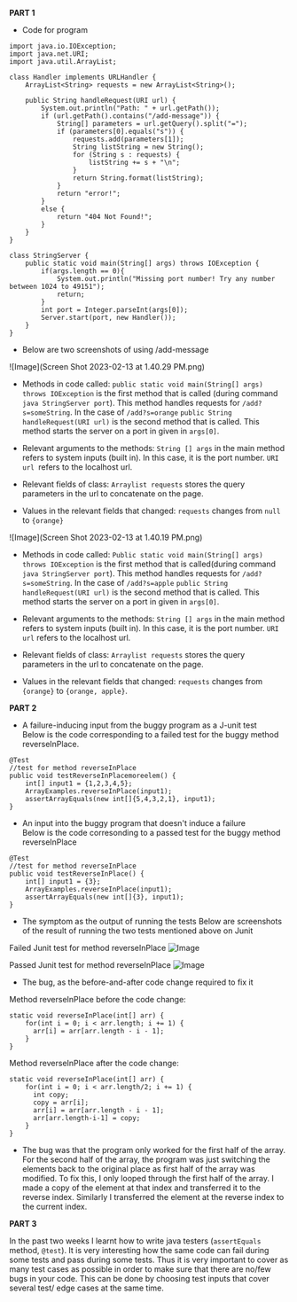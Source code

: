 **PART 1**

* Code for program <br>
```
import java.io.IOException;
import java.net.URI; 
import java.util.ArrayList;

class Handler implements URLHandler { 
    ArrayList<String> requests = new ArrayList<String>();

    public String handleRequest(URI url) {
        System.out.println("Path: " + url.getPath());
        if (url.getPath().contains("/add-message")) {
            String[] parameters = url.getQuery().split("=");
            if (parameters[0].equals("s")) {
                requests.add(parameters[1]);
                String listString = new String();
                for (String s : requests) {
                    listString += s + "\n";
                }
                return String.format(listString);
            }
            return "error!"; 
        }
        else {
            return "404 Not Found!";
        }
    }
}

class StringServer {
    public static void main(String[] args) throws IOException {
        if(args.length == 0){
            System.out.println("Missing port number! Try any number between 1024 to 49151");
            return;
        }
        int port = Integer.parseInt(args[0]);
        Server.start(port, new Handler());
    }
}
```
	
* Below are two screenshots of using /add-message

![Image](Screen Shot 2023-02-13 at 1.40.29 PM.png)
	
* Methods in code called: 
```public static void main(String[] args) throws IOException``` is the first method that is called (during command ```java StringServer port```). This method handles requests for ```/add?s=someString```. In the case of ```/add?s=orange```
```public String handleRequest(URI url)``` is the second method that is called. This method starts the server on a port in given in ```args[0]```.
	
* Relevant arguments to the methods: 
```String [] args``` in the main method refers to system inputs (built in). In this case, it is the port number.
```URI url ```refers to the localhost url. 

* Relevant fields of class:
```Arraylist requests``` stores the query parameters in the url to concatenate on the page.
	
* Values in the relevant fields that changed:
```requests``` changes from ```null``` to ```{orange}```
	
![Image](Screen Shot 2023-02-13 at 1.40.19 PM.png)

* Methods in code called: 
```Public static void main(String[] args) throws IOException``` is the first method that is called(during command ```java StringServer port```). This method handles requests for ```/add?s=someString```. In the case of ```/add?s=apple```
```public String handleRequest(URI url)``` is the second method that is called. This method starts the server on a port in given in ```args[0]```.
	
* Relevant arguments to the methods: 
```String [] args``` in the main method refers to system inputs (built in). In this case, it is the port number. 
```URI url``` refers to the localhost url.

* Relevant fields of class:
```Arraylist requests``` stores the query parameters in the url to concatenate on the page.
	
* Values in the relevant fields that changed:
```requests``` changes from ```{orange}``` to ```{orange, apple}```.
	

**PART 2**

* A failure-inducing input from the buggy program as a J-unit test <br>
Below is the code corresponding to a failed test for the buggy method reverseInPlace. 
```
@Test 
//test for method reverseInPlace 
public void testReverseInPlacemoreelem() { 
    int[] input1 = {1,2,3,4,5}; 
    ArrayExamples.reverseInPlace(input1); 
    assertArrayEquals(new int[]{5,4,3,2,1}, input1);
} 
```

* An input into the buggy program that doesn't induce a failure <br>
Below is the code corresonding to a passed test for the buggy method reverseInPlace
```
@Test 
//test for method reverseInPlace
public void testReverseInPlace() { 
    int[] input1 = {3}; 
    ArrayExamples.reverseInPlace(input1);
    assertArrayEquals(new int[]{3}, input1);
}
  ```
  
* The symptom as the output of running the tests
Below are screenshots of the result of running the two tests mentioned above on Junit 

Failed Junit test for method reverseInPlace
![Image](failed_test.png)

Passed Junit test for method reverseInPlace
![Image](passed_test.png)

* The bug, as the before-and-after code change required to fix it

Method reverseInPlace before the code change:
```
static void reverseInPlace(int[] arr) {
    for(int i = 0; i < arr.length; i += 1) {
      arr[i] = arr[arr.length - i - 1];
    }
} 
```

Method reverseInPlace after the code change:
```
static void reverseInPlace(int[] arr) {
    for(int i = 0; i < arr.length/2; i += 1) {
      int copy; 
      copy = arr[i];
      arr[i] = arr[arr.length - i - 1];
      arr[arr.length-i-1] = copy;
    }
}
```

* The bug was that the program only worked for the first half of the array. For the second half of the array, the program was just switching the elements back to the original place as first half of the array was modified. To fix this, I only looped through the first half of the array. I made a copy of the element at that index and transferred it to the reverse index. Similarly I transferred the element at the reverse index to the current index. 


**PART 3**
	
In the past two weeks I learnt how to write java testers (```assertEquals``` method, ```@test```). It is very interesting how the same code can fail during some tests and pass during some tests. Thus it is very important to cover as many test cases as possible in order to make sure that there are no/few bugs in your code. This can be done by choosing test inputs that cover several test/ edge cases at the same time. 

